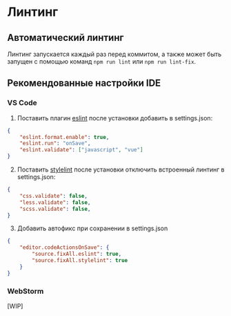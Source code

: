 # Линтинг

## Автоматический линтинг

Линтинг запускается каждый раз перед коммитом, а также может быть запущен с помощью команд `npm run lint` или `npm run lint-fix`.

## Рекомендованные настройки IDE

### VS Code

1. Поставить плагин [eslint](https://marketplace.visualstudio.com/items?itemName=dbaeumer.vscode-eslint)
после установки добавить в settings.json:
```json
{
    "eslint.format.enable": true,
    "eslint.run": "onSave",
    "eslint.validate": ["javascript", "vue"]
}
```

2. Поставить [stylelint](https://marketplace.visualstudio.com/items?itemName=stylelint.vscode-stylelint)
после установки отключить встроенный линтинг в settings.json:
```json
{
    "css.validate": false,
    "less.validate": false,
    "scss.validate": false,
}
```

3. Добавить автофикс при сохранении в settings.json
```json
{
    "editor.codeActionsOnSave": {
        "source.fixAll.eslint": true,
        "source.fixAll.stylelint": true
    }
}
```

### WebStorm

[WIP]